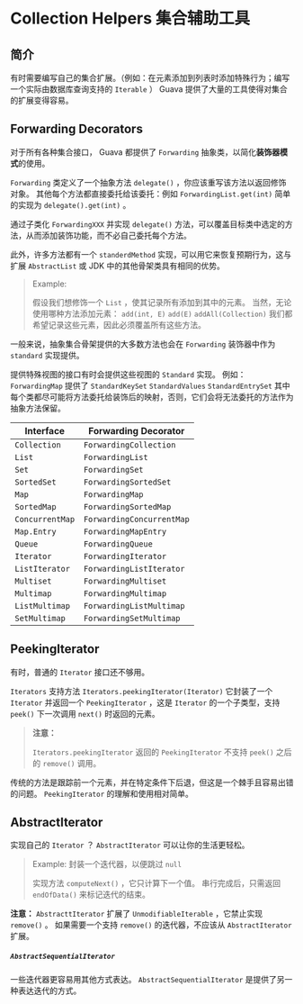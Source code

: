 # Collection Helpers 集合辅助工具

## 简介

有时需要编写自己的集合扩展。（例如：在元素添加到列表时添加特殊行为；编写一个实际由数据库查询支持的 `Iterable` ）
Guava 提供了大量的工具使得对集合的扩展变得容易。

## Forwarding Decorators

对于所有各种集合接口， Guava 都提供了 `Forwarding` 抽象类，以简化**装饰器模式**的使用。

`Forwarding` 类定义了一个抽象方法 `delegate()` ，你应该重写该方法以返回修饰对象。
其他每个方法都直接委托给该委托：例如 `ForwardingList.get(int)` 简单的实现为 `delegate().get(int)` 。

通过子类化 `ForwardingXXX` 并实现 `delegate()` 方法，可以覆盖目标类中选定的方法，从而添加装饰功能，而不必自己委托每个方法。

此外，许多方法都有一个 `standerdMethod` 实现，可以用它来恢复预期行为，这与扩展 `AbstractList` 或 JDK 中的其他骨架类具有相同的优势。

> Example:
> 
> 假设我们想修饰一个 `List` ，使其记录所有添加到其中的元素。
> 当然，无论使用哪种方法添加元素： `add(int, E)` `add(E)` `addAll(Collection)`
> 我们都希望记录这些元素，因此必须覆盖所有这些方法。

一般来说，抽象集合骨架提供的大多数方法也会在 `Forwarding` 装饰器中作为 `standard` 实现提供。

提供特殊视图的接口有时会提供这些视图的 `Standard` 实现。
例如： `ForwardingMap` 提供了 `StandardKeySet` `StandardValues` `StandardEntrySet` 其中每个类都尽可能将方法委托给装饰后的映射，否则，它们会将无法委托的方法作为抽象方法保留。

| Interface       | Forwarding Decorator      |
|-----------------|---------------------------|
| `Collection`    | `ForwardingCollection`    |
| `List`          | `ForwardingList`          |
| `Set`           | `ForwardingSet`           |
| `SortedSet`     | `ForwardingSortedSet`     |
| `Map`           | `ForwardingMap`           |
| `SortedMap`     | `ForwardingSortedMap`     |
| `ConcurrentMap` | `ForwardingConcurrentMap` |
| `Map.Entry`     | `ForwardingMapEntry`      |
| `Queue`         | `ForwardingQueue`         |
| `Iterator`      | `ForwardingIterator`      |
| `ListIterator`  | `ForwardingListIterator`  |
| `Multiset`      | `ForwardingMultiset`      |
| `Multimap`      | `ForwardingMultimap`      |
| `ListMultimap`  | `ForwardingListMultimap`  |
| `SetMultimap`   | `ForwardingSetMultimap`   |

## PeekingIterator

有时，普通的 `Iterator` 接口还不够用。

`Iterators` 支持方法 `Iterators.peekingIterator(Iterator)` 它封装了一个 `Iterator` 并返回一个 `PeekingIterator` ，这是 `Iterator` 的一个子类型，支持 `peek()` 下一次调用 `next()` 时返回的元素。

> **注意：**
> 
> `Iterators.peekingIterator` 返回的 `PeekingIterator` 不支持 `peek()` 之后的 `remove()` 调用。

传统的方法是跟踪前一个元素，并在特定条件下后退，但这是一个棘手且容易出错的问题。
`PeekingIterator` 的理解和使用相对简单。

## AbstractIterator

实现自己的 `Iterator` ？
`AbstractIterator` 可以让你的生活更轻松。

> Example: 封装一个迭代器，以便跳过 `null`
> 
> 实现方法 `computeNext()` ，它只计算下一个值。
> 串行完成后，只需返回 `endOfData()` 来标记迭代的结束。

**注意：** `AbstracttIterator` 扩展了 `UnmodifiableIterable` ，它禁止实现 `remove()` 。
如果需要一个支持 `remove()` 的迭代器，不应该从 `AbstractIterator` 扩展。

##### `AbstractSequentialIterator`

一些迭代器更容易用其他方式表达。
`AbstractSequentialIterator` 是提供了另一种表达迭代的方式。

